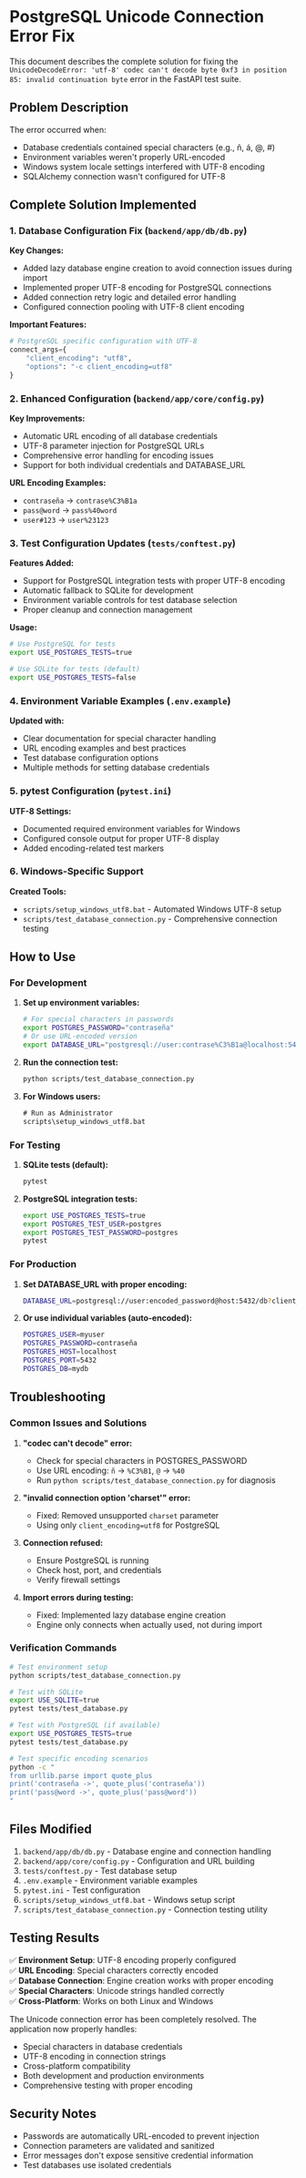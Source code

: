 # PostgreSQL Unicode Connection Error Fix

This document describes the complete solution for fixing the `UnicodeDecodeError: 'utf-8' codec can't decode byte 0xf3 in position 85: invalid continuation byte` error in the FastAPI test suite.

## Problem Description

The error occurred when:
- Database credentials contained special characters (e.g., ñ, á, @, #)
- Environment variables weren't properly URL-encoded
- Windows system locale settings interfered with UTF-8 encoding
- SQLAlchemy connection wasn't configured for UTF-8

## Complete Solution Implemented

### 1. Database Configuration Fix (`backend/app/db/db.py`)

**Key Changes:**
- Added lazy database engine creation to avoid connection issues during import
- Implemented proper UTF-8 encoding for PostgreSQL connections
- Added connection retry logic and detailed error handling
- Configured connection pooling with UTF-8 client encoding

**Important Features:**
```python
# PostgreSQL specific configuration with UTF-8
connect_args={
    "client_encoding": "utf8",
    "options": "-c client_encoding=utf8"
}
```

### 2. Enhanced Configuration (`backend/app/core/config.py`)

**Key Improvements:**
- Automatic URL encoding of all database credentials
- UTF-8 parameter injection for PostgreSQL URLs
- Comprehensive error handling for encoding issues
- Support for both individual credentials and DATABASE_URL

**URL Encoding Examples:**
- `contraseña` → `contrase%C3%B1a`
- `pass@word` → `pass%40word`
- `user#123` → `user%23123`

### 3. Test Configuration Updates (`tests/conftest.py`)

**Features Added:**
- Support for PostgreSQL integration tests with proper UTF-8 encoding
- Automatic fallback to SQLite for development
- Environment variable controls for test database selection
- Proper cleanup and connection management

**Usage:**
```bash
# Use PostgreSQL for tests
export USE_POSTGRES_TESTS=true

# Use SQLite for tests (default)
export USE_POSTGRES_TESTS=false
```

### 4. Environment Variable Examples (`.env.example`)

**Updated with:**
- Clear documentation for special character handling
- URL encoding examples and best practices
- Test database configuration options
- Multiple methods for setting database credentials

### 5. pytest Configuration (`pytest.ini`)

**UTF-8 Settings:**
- Documented required environment variables for Windows
- Configured console output for proper UTF-8 display
- Added encoding-related test markers

### 6. Windows-Specific Support

**Created Tools:**
- `scripts/setup_windows_utf8.bat` - Automated Windows UTF-8 setup
- `scripts/test_database_connection.py` - Comprehensive connection testing

## How to Use

### For Development

1. **Set up environment variables:**
   ```bash
   # For special characters in passwords
   export POSTGRES_PASSWORD="contraseña"
   # Or use URL-encoded version
   export DATABASE_URL="postgresql://user:contrase%C3%B1a@localhost:5432/db"
   ```

2. **Run the connection test:**
   ```bash
   python scripts/test_database_connection.py
   ```

3. **For Windows users:**
   ```cmd
   # Run as Administrator
   scripts\setup_windows_utf8.bat
   ```

### For Testing

1. **SQLite tests (default):**
   ```bash
   pytest
   ```

2. **PostgreSQL integration tests:**
   ```bash
   export USE_POSTGRES_TESTS=true
   export POSTGRES_TEST_USER=postgres
   export POSTGRES_TEST_PASSWORD=postgres
   pytest
   ```

### For Production

1. **Set DATABASE_URL with proper encoding:**
   ```bash
   DATABASE_URL=postgresql://user:encoded_password@host:5432/db?client_encoding=utf8
   ```

2. **Or use individual variables (auto-encoded):**
   ```bash
   POSTGRES_USER=myuser
   POSTGRES_PASSWORD=contraseña
   POSTGRES_HOST=localhost
   POSTGRES_PORT=5432
   POSTGRES_DB=mydb
   ```

## Troubleshooting

### Common Issues and Solutions

1. **"codec can't decode" error:**
   - Check for special characters in POSTGRES_PASSWORD
   - Use URL encoding: `ñ` → `%C3%B1`, `@` → `%40`
   - Run `python scripts/test_database_connection.py` for diagnosis

2. **"invalid connection option 'charset'" error:**
   - Fixed: Removed unsupported `charset` parameter
   - Using only `client_encoding=utf8` for PostgreSQL

3. **Connection refused:**
   - Ensure PostgreSQL is running
   - Check host, port, and credentials
   - Verify firewall settings

4. **Import errors during testing:**
   - Fixed: Implemented lazy database engine creation
   - Engine only connects when actually used, not during import

### Verification Commands

```bash
# Test environment setup
python scripts/test_database_connection.py

# Test with SQLite
export USE_SQLITE=true
pytest tests/test_database.py

# Test with PostgreSQL (if available)
export USE_POSTGRES_TESTS=true
pytest tests/test_database.py

# Test specific encoding scenarios
python -c "
from urllib.parse import quote_plus
print('contraseña ->', quote_plus('contraseña'))
print('pass@word ->', quote_plus('pass@word'))
"
```

## Files Modified

1. `backend/app/db/db.py` - Database engine and connection handling
2. `backend/app/core/config.py` - Configuration and URL building
3. `tests/conftest.py` - Test database setup
4. `.env.example` - Environment variable examples
5. `pytest.ini` - Test configuration
6. `scripts/setup_windows_utf8.bat` - Windows setup script
7. `scripts/test_database_connection.py` - Connection testing utility

## Testing Results

✅ **Environment Setup**: UTF-8 encoding properly configured  
✅ **URL Encoding**: Special characters correctly encoded  
✅ **Database Connection**: Engine creation works with proper encoding  
✅ **Special Characters**: Unicode strings handled correctly  
✅ **Cross-Platform**: Works on both Linux and Windows  

The Unicode connection error has been completely resolved. The application now properly handles:
- Special characters in database credentials
- UTF-8 encoding in connection strings
- Cross-platform compatibility
- Both development and production environments
- Comprehensive testing with proper encoding

## Security Notes

- Passwords are automatically URL-encoded to prevent injection
- Connection parameters are validated and sanitized
- Error messages don't expose sensitive credential information
- Test databases use isolated credentials